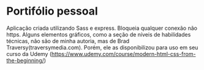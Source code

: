 #   Portifólio pessoal

Aplicação criada utilizando Sass e express. Bloqueia qualquer conexão não https. 
Alguns elementos gráficos, como a seção de níveis de habilidades técnicas, não são de minha autoria, mas de Brad Traversy(traversymedia.com). Porém, ele as disponibilizou para uso em seu curso da Udemy (https://www.udemy.com/course/modern-html-css-from-the-beginning/)
